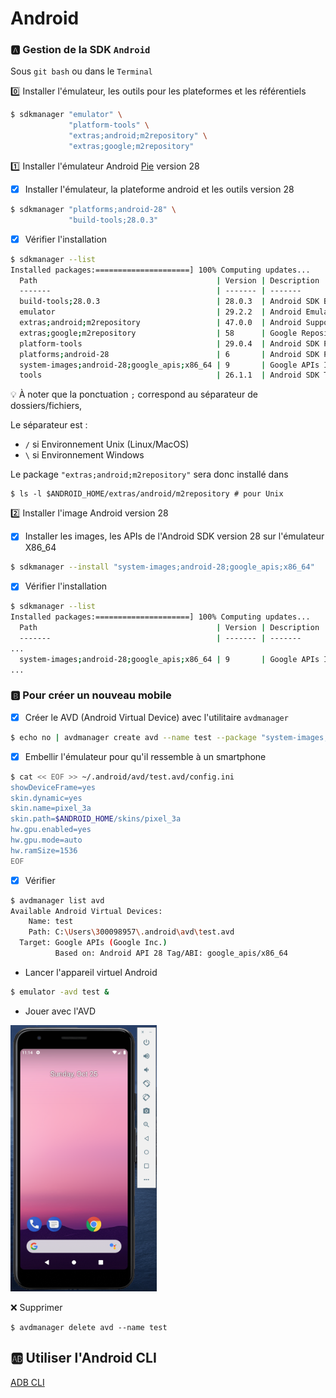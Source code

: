 # Android

### :a: Gestion de la SDK `Android`

Sous `git bash` ou dans le `Terminal`

:zero: Installer l'émulateur, les outils pour les plateformes et les référentiels

```bash
$ sdkmanager "emulator" \
             "platform-tools" \
             "extras;android;m2repository" \
             "extras;google;m2repository"
```

:one: Installer l'émulateur Android [Pie](https://www.android.com/versions/pie-9-0) version 28

- [x] Installer l'émulateur, la plateforme android et les outils version 28

```bash
$ sdkmanager "platforms;android-28" \
             "build-tools;28.0.3"
```

- [x] Vérifier l'installation

```bash
$ sdkmanager --list
Installed packages:=====================] 100% Computing updates...
  Path                                        | Version | Description                                | Location
  -------                                     | ------- | -------                                    | -------
  build-tools;28.0.3                          | 28.0.3  | Android SDK Build-Tools 28.0.3             | build-tools\28.0.3\
  emulator                                    | 29.2.2  | Android Emulator                           | emulator\
  extras;android;m2repository                 | 47.0.0  | Android Support Repository                 | extras\android\m2repository\
  extras;google;m2repository                  | 58      | Google Repository                          | extras\google\m2repository\
  platform-tools                              | 29.0.4  | Android SDK Platform-Tools                 | platform-tools\
  platforms;android-28                        | 6       | Android SDK Platform 28                    | platforms\android-28\
  system-images;android-28;google_apis;x86_64 | 9       | Google APIs Intel x86 Atom_64 System Image | system-images\android-28\google_apis\x86_64\
  tools                                       | 26.1.1  | Android SDK Tools 26.1.1                   | tools\
```

:bulb: À noter que la ponctuation `;` correspond au séparateur de dossiers/fichiers, 

Le séparateur est :
* `/` si Environnement Unix (Linux/MacOS) 
* `\` si Environnement Windows 

Le package `"extras;android;m2repository"` sera donc installé dans 

```
$ ls -l $ANDROID_HOME/extras/android/m2repository # pour Unix
```

:two: Installer l'image Android version 28

- [x] Installer les images, les APIs de l'Android SDK version 28 sur l'émulateur X86_64

```bash
$ sdkmanager --install "system-images;android-28;google_apis;x86_64"
```

- [x] Vérifier l'installation

```bash
$ sdkmanager --list
Installed packages:=====================] 100% Computing updates...
  Path                                        | Version | Description                                | Location
  -------                                     | ------- | -------                                    | -------
...
  system-images;android-28;google_apis;x86_64 | 9       | Google APIs Intel x86 Atom_64 System Image | system-images\android-28\google_apis\x86_64\
...
```

### :b: Pour créer un nouveau mobile

- [x] Créer le AVD (Android Virtual Device) avec l'utilitaire `avdmanager`

```bash
$ echo no | avdmanager create avd --name test --package "system-images;android-28;google_apis;x86_64" --device "pixel"
```

- [x] Embellir l'émulateur pour qu'il ressemble à un smartphone

```bash
$ cat << EOF >> ~/.android/avd/test.avd/config.ini
showDeviceFrame=yes
skin.dynamic=yes
skin.name=pixel_3a
skin.path=$ANDROID_HOME/skins/pixel_3a
hw.gpu.enabled=yes
hw.gpu.mode=auto
hw.ramSize=1536
EOF
```

- [x] Vérifier

```bash
$ avdmanager list avd
Available Android Virtual Devices:
    Name: test
    Path: C:\Users\300098957\.android\avd\test.avd
  Target: Google APIs (Google Inc.)
          Based on: Android API 28 Tag/ABI: google_apis/x86_64
```

* Lancer l'appareil virtuel Android

```bash
$ emulator -avd test &
```

* Jouer avec l'AVD

<!--img src="../images/emulator.png" width="197" height="276"></img-->
<img src="../../images/Test_Pixel.png" width="234" height="426"></img>


:x: Supprimer

```
$ avdmanager delete avd --name test
```

## :ab: Utiliser l'Android CLI

[ADB CLI](ADB.md)
